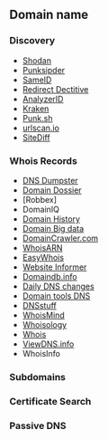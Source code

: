 ## Domain name
### Discovery
* [Shodan](https://www.shodan.io/)
* [Punksipder](https://punkspider.org/)
* [SameID]()
* [Redirect Dectitive](https://redirectdetective.com/)
* [AnalyzerID]()
* [Kraken](https://www.krakend.io/)
* [Punk.sh](https://punk.sh/)
* [urlscan.io](https://urlscan.io/)
* [SiteDiff](https://github.com/evolvingweb/sitediff)
### Whois Records
* [DNS Dumpster](https://dnsdumpster.com/)
* [Domain Dossier](https://centralops.net/co/DomainDossier.aspx)
* [Robbex]
* DomainIQ
* [Domain History](https://whoisrequest.com/history/)
* [Domain Big data](https://domainbigdata.com/)
* [DomainCrawler.com](https://sitechecker.pro/website-crawler/)
* [WhoisARN](https://whois.arin.net/ui/)
* [EasyWhois](easywhois.com)
* [Website Informer](https://website.informer.com/)
* [Domaindb.info](https://domainsdb.info/)
* [Daily DNS changes](https://dailychanges.domaintools.com/)
* [Domain tools DNS](https://whois.domaintools.com/)
* [DNSstuff](https://www.dnsstuff.com/)
* [WhoisMind](whoismind.com)
* [Whoisology](https://whoisology.com/)
* [Whois](https://who.is/)
* [ViewDNS.info](https://viewdns.info/)
* WhoisInfo
### Subdomains
### Certificate Search
### Passive DNS